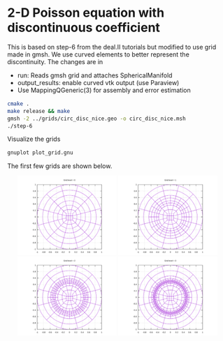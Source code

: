 # 2-D Poisson equation with discontinuous coefficient

This is based on step-6 from the deal.II tutorials but modified to use grid made in gmsh. We use curved elements to better represent the discontinuity. The changes are in

* run: Reads gmsh grid and attaches SphericalManifold
* output_results: enable curved vtk output (use Paraview)
* Use MappingQGeneric(3) for assembly and error estimation

```bash
cmake .
make release && make
gmsh -2 ../grids/circ_disc_nice.geo -o circ_disc_nice.msh
./step-6
```

Visualize the grids

```bash
gnuplot plot_grid.gnu
```

The first few grids are shown below.

<p align="center">
<img width="45%" src="output/grid-0.svg">
<img width="45%" src="output/grid-1.svg">
<img width="45%" src="output/grid-2.svg">
<img width="45%" src="output/grid-3.svg">
</p>
